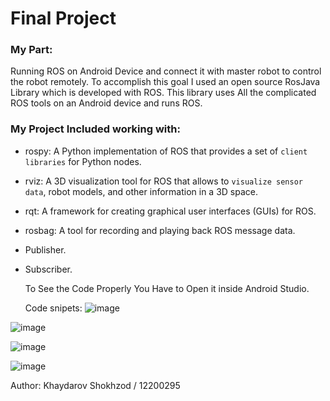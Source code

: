 # Final Project 
### My Part:
Running ROS on Android Device and connect it with master robot to control the robot remotely.
To accomplish this goal I used an open source RosJava Library which is developed with ROS. This library uses All the complicated ROS tools on an Android device and runs ROS. 
### My Project Included working with:
* rospy: A Python implementation of ROS that provides a set of ``client libraries`` for Python nodes.
* rviz: A 3D visualization tool for ROS that allows to ``visualize sensor data``, robot models, and other information in a 3D space.
* rqt: A framework for creating graphical user interfaces (GUIs) for ROS.
* rosbag: A tool for recording and playing back ROS message data.
* Publisher.
* Subscriber.

  To See the Code Properly You Have to Open it inside Android Studio.

  Code snipets:
![image](https://github.com/Shokhzod2202/SmartMobilityEngineering/assets/61985019/50feb971-2f80-49ee-8b95-bacd04887773)

![image](https://github.com/Shokhzod2202/SmartMobilityEngineering/assets/61985019/79a85588-8b9a-4592-99e2-747250879bdb)

![image](https://github.com/Shokhzod2202/SmartMobilityEngineering/assets/61985019/b8f7a0f0-fd70-4325-a462-9cbf0cd863e6)

![image](https://github.com/Shokhzod2202/SmartMobilityEngineering/assets/61985019/7ae4c8d6-cc72-4cf0-b5c4-c0af7290b19c)

Author: Khaydarov Shokhzod / 12200295
